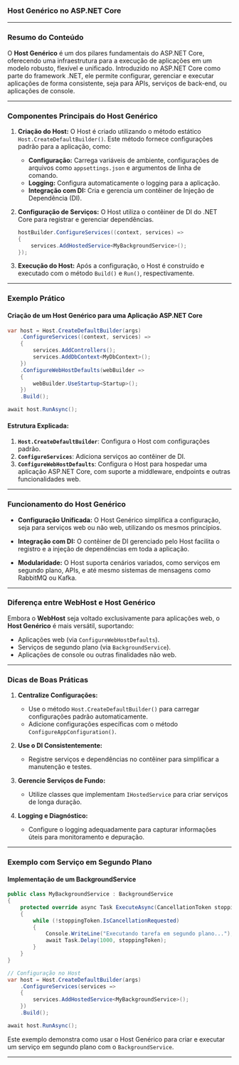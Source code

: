 ### **Host Genérico no ASP.NET Core**

---

### **Resumo do Conteúdo**

O **Host Genérico** é um dos pilares fundamentais do ASP.NET Core, oferecendo uma infraestrutura para a execução de aplicações em um modelo robusto, flexível e unificado. Introduzido no ASP.NET Core como parte do framework .NET, ele permite configurar, gerenciar e executar aplicações de forma consistente, seja para APIs, serviços de back-end, ou aplicações de console.

---

### **Componentes Principais do Host Genérico**

1. **Criação do Host:**
   O Host é criado utilizando o método estático `Host.CreateDefaultBuilder()`. Este método fornece configurações padrão para a aplicação, como:
   - **Configuração:** Carrega variáveis de ambiente, configurações de arquivos como `appsettings.json` e argumentos de linha de comando.
   - **Logging:** Configura automaticamente o logging para a aplicação.
   - **Integração com DI:** Cria e gerencia um contêiner de Injeção de Dependência (DI).

2. **Configuração de Serviços:**
   O Host utiliza o contêiner de DI do .NET Core para registrar e gerenciar dependências.
   ```csharp
   hostBuilder.ConfigureServices((context, services) =>
   {
       services.AddHostedService<MyBackgroundService>();
   });
   ```

3. **Execução do Host:**
   Após a configuração, o Host é construído e executado com o método `Build()` e `Run()`, respectivamente.

---

### **Exemplo Prático**

#### **Criação de um Host Genérico para uma Aplicação ASP.NET Core**
```csharp
var host = Host.CreateDefaultBuilder(args)
    .ConfigureServices((context, services) =>
    {
        services.AddControllers();
        services.AddDbContext<MyDbContext>();
    })
    .ConfigureWebHostDefaults(webBuilder =>
    {
        webBuilder.UseStartup<Startup>();
    })
    .Build();

await host.RunAsync();
```

#### **Estrutura Explicada:**
1. **`Host.CreateDefaultBuilder`**: Configura o Host com configurações padrão.
2. **`ConfigureServices`**: Adiciona serviços ao contêiner de DI.
3. **`ConfigureWebHostDefaults`**: Configura o Host para hospedar uma aplicação ASP.NET Core, com suporte a middleware, endpoints e outras funcionalidades web.

---

### **Funcionamento do Host Genérico**

- **Configuração Unificada:**
  O Host Genérico simplifica a configuração, seja para serviços web ou não web, utilizando os mesmos princípios.

- **Integração com DI:**
  O contêiner de DI gerenciado pelo Host facilita o registro e a injeção de dependências em toda a aplicação.

- **Modularidade:**
  O Host suporta cenários variados, como serviços em segundo plano, APIs, e até mesmo sistemas de mensagens como RabbitMQ ou Kafka.

---

### **Diferença entre WebHost e Host Genérico**

Embora o **WebHost** seja voltado exclusivamente para aplicações web, o **Host Genérico** é mais versátil, suportando:
- Aplicações web (via `ConfigureWebHostDefaults`).
- Serviços de segundo plano (via `BackgroundService`).
- Aplicações de console ou outras finalidades não web.

---

### **Dicas de Boas Práticas**

1. **Centralize Configurações:**
   - Use o método `Host.CreateDefaultBuilder()` para carregar configurações padrão automaticamente.
   - Adicione configurações específicas com o método `ConfigureAppConfiguration()`.

2. **Use o DI Consistentemente:**
   - Registre serviços e dependências no contêiner para simplificar a manutenção e testes.

3. **Gerencie Serviços de Fundo:**
   - Utilize classes que implementam `IHostedService` para criar serviços de longa duração.

4. **Logging e Diagnóstico:**
   - Configure o logging adequadamente para capturar informações úteis para monitoramento e depuração.

---

### **Exemplo com Serviço em Segundo Plano**

#### **Implementação de um BackgroundService**
```csharp
public class MyBackgroundService : BackgroundService
{
    protected override async Task ExecuteAsync(CancellationToken stoppingToken)
    {
        while (!stoppingToken.IsCancellationRequested)
        {
            Console.WriteLine("Executando tarefa em segundo plano...");
            await Task.Delay(1000, stoppingToken);
        }
    }
}

// Configuração no Host
var host = Host.CreateDefaultBuilder(args)
    .ConfigureServices(services =>
    {
        services.AddHostedService<MyBackgroundService>();
    })
    .Build();

await host.RunAsync();
```

Este exemplo demonstra como usar o Host Genérico para criar e executar um serviço em segundo plano com o `BackgroundService`.

---